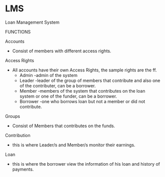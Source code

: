 # LMS
Loan Management System

FUNCTIONS

Accounts
  - Consist of members with different access rights.
  
Access Rights
  - All accounts have their own Access Rights, the sample rights are the ff.
    - Admin 
      -admin of the system
    - Leader 
      -leader of the group of members that contribute and also one of the contributer, can be a borrower.
    - Member 
      -members of the system that contributes on the loan system or one of the funder, can be a borrower.
    - Borrower 
      -one who borrows loan but not a member or did not contribute.
      
Groups
  - Consist of Members that contributes on the funds.
  
Contribution
  - this is where Leader/s and Member/s monitor their earnings.
  
Loan
  - this is where the borrower view the information of his loan and history of payments.
